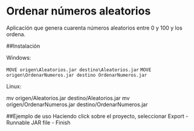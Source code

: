 # Ordenar números aleatorios 
Aplicación que genera cuarenta números aleatorios entre 0  y 100 y los ordena. 

##Instalación 

Windows:

```MOVE origen\Aleatorios.jar destino\Aleatorios.jar```
```MOVE origen\OrdenarNumeros.jar destino OrdenarNumeros.jar```

Linux:

mv origen/Aleatorios.jar destino/Aleatorios.jar 
mv origen/OrdenarNumeros.jar destino/OrdenarNumeros.jar 

##Ejemplo de uso
Haciendo click sobre el proyecto, seleccionar Export - Runnable JAR file - Finish
